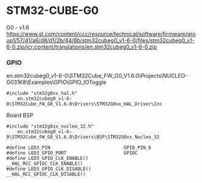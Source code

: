 
# STM32-CUBE-G0


G0 - v1.6
https://www.st.com/content/ccc/resource/technical/software/firmware/group1/57/41/a6/d8/d1/2b/44/8b/stm32cubeg0_v1-6-0/files/stm32cubeg0_v1-6-0.zip/jcr:content/translations/en.stm32cubeg0_v1-6-0.zip


### GPIO 

en.stm32cubeg0_v1-6-0\STM32Cube_FW_G0_V1.6.0\Projects\NUCLEO-G031K8\Examples\GPIO\GPIO_IOToggle


    #include "stm32g0xx_hal.h"
        en.stm32cubeg0_v1-6-0\STM32Cube_FW_G0_V1.6.0\Drivers\STM32G0xx_HAL_Driver\Inc

Board BSP 

    #include "stm32g0xx_nucleo_32.h"
        en.stm32cubeg0_v1-6-0\STM32Cube_FW_G0_V1.6.0\Drivers\BSP\STM32G0xx_Nucleo_32

    #define LED3_PIN                           GPIO_PIN_6
    #define LED3_GPIO_PORT                     GPIOC
    #define LED3_GPIO_CLK_ENABLE()             __HAL_RCC_GPIOC_CLK_ENABLE()
    #define LED3_GPIO_CLK_DISABLE()            __HAL_RCC_GPIOC_CLK_DISABLE()